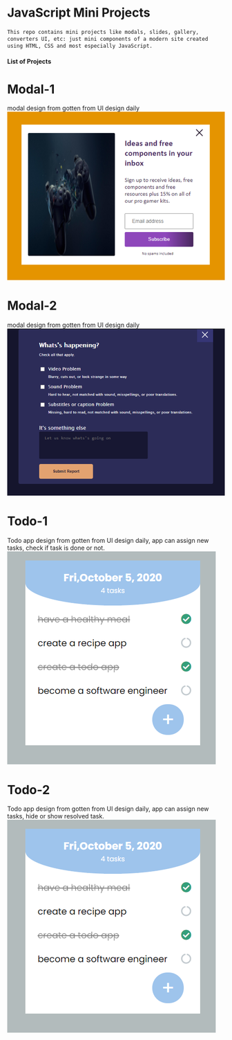 # JavaScript Mini Projects

    This repo contains mini projects like modals, slides, gallery, converters UI, etc: just mini components of a modern site created using HTML, CSS and most especially JavaScript.


#### List of Projects

# Modal-1 

modal design from gotten from UI design daily
![modal UI](./modal-1/modal-1.png)

# Modal-2 

modal design from gotten from UI design daily
![modal UI](./modal-2/modal-2.png)

# Todo-1 

Todo app design from gotten from UI design daily, app can assign new tasks, check if task is done or not.
![todo UI](./todo-1/todo-1.png)

# Todo-2 

Todo app design from gotten from UI design daily, app can assign new tasks, hide or show resolved task.
![todo UI](./todo-1/todo-1.png)

